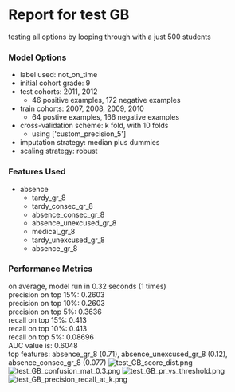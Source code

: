 # Report for test GB
testing all options by looping through with a just 500 students

### Model Options
* label used: not_on_time
* initial cohort grade: 9
* test cohorts: 2011, 2012
	 * 46 positive examples, 172 negative examples
* train cohorts: 2007, 2008, 2009, 2010
	 * 64 postive examples, 166 negative examples
* cross-validation scheme: k fold, with 10 folds
	 * using ['custom_precision_5']
* imputation strategy: median plus dummies
* scaling strategy: robust

### Features Used
* absence
	 * tardy_gr_8
	 * tardy_consec_gr_8
	 * absence_consec_gr_8
	 * absence_unexcused_gr_8
	 * medical_gr_8
	 * tardy_unexcused_gr_8
	 * absence_gr_8

### Performance Metrics
on average, model run in 0.32 seconds (1 times) <br/>precision on top 15%: 0.2603 <br/>precision on top 10%: 0.2603 <br/>precision on top 5%: 0.3636 <br/>recall on top 15%: 0.413 <br/>recall on top 10%: 0.413 <br/>recall on top 5%: 0.08696 <br/>AUC value is: 0.6048 <br/>top features: absence_gr_8 (0.71), absence_unexcused_gr_8 (0.12), absence_consec_gr_8 (0.077)
![test_GB_score_dist.png](figs/test_GB_score_dist.png)
![test_GB_confusion_mat_0.3.png](figs/test_GB_confusion_mat_0.3.png)
![test_GB_pr_vs_threshold.png](figs/test_GB_pr_vs_threshold.png)
![test_GB_precision_recall_at_k.png](figs/test_GB_precision_recall_at_k.png)
